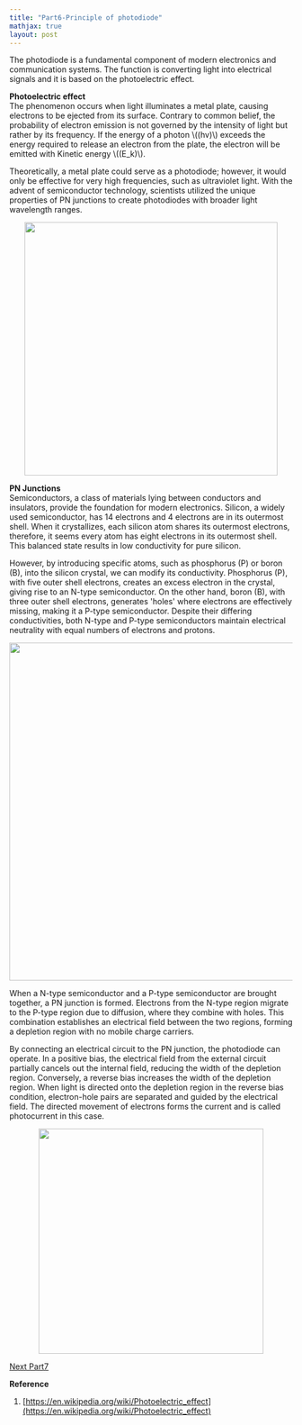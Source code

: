 ```yaml
---
title: "Part6-Principle of photodiode"
mathjax: true
layout: post
---
```

The photodiode is a fundamental component of modern electronics and communication systems. The function is converting light into electrical signals and it is based on the photoelectric effect. 

**Photoelectric effect**     
The phenomenon occurs when light illuminates a metal plate, causing electrons to be ejected from its surface. Contrary to common belief, the probability of electron emission is not governed by the intensity of light but rather by its frequency. If the energy of a photon \\((hv)\\) exceeds the energy required to release an electron from the plate, the electron will be emitted with Kinetic energy \\((E_k)\\). 

Theoretically, a metal plate could serve as a photodiode; however, it would only be effective for very high frequencies, such as ultraviolet light. With the advent of semiconductor technology, scientists utilized the unique properties of PN junctions to create photodiodes with broader light wavelength ranges.

<div align="center">
<a href="url"><img src="https://raw.githubusercontent.com/haleywuhuan/profile/master/assets/blog6_fig1.jpg" align="center" width="450"></a>
</div>

**PN Junctions**     
Semiconductors, a class of materials lying between conductors and insulators, provide the foundation for modern electronics. Silicon, a widely used semiconductor, has 14 electrons and 4 electrons are in its outermost shell. When it crystallizes, each silicon atom shares its outermost electrons, therefore, it seems every atom has eight electrons in its outermost shell. This balanced state results in low conductivity for pure silicon.

However, by introducing specific atoms, such as phosphorus (P) or boron (B), into the silicon crystal, we can modify its conductivity. Phosphorus (P), with five outer shell electrons, creates an excess electron in the crystal, giving rise to an N-type semiconductor. On the other hand, boron (B), with three outer shell electrons, generates 'holes' where electrons are effectively missing, making it a P-type semiconductor. Despite their differing conductivities, both N-type and P-type semiconductors maintain electrical neutrality with equal numbers of electrons and protons. 

<div align="center">
<a href="url"><img src="https://raw.githubusercontent.com/haleywuhuan/profile/master/assets/blog6_fig2.jpg" align="center" width="600"></a>
</div>

When a N-type semiconductor and a P-type semiconductor are brought together, a PN junction is formed. Electrons from the N-type region migrate to the P-type region due to diffusion, where they combine with holes. This combination establishes an electrical field between the two regions, forming a depletion region with no mobile charge carriers. 

By connecting an electrical circuit to the PN junction, the photodiode can operate. In a positive bias, the electrical field from the external circuit partially cancels out the internal field, reducing the width of the depletion region. Conversely, a reverse bias increases the width of the depletion region. When light is directed onto the depletion region in the reverse bias condition, electron-hole pairs are separated and guided by the electrical field. The directed movement of electrons forms the current and is called photocurrent in this case.

<div align="center">
<a href="url"><img src="https://raw.githubusercontent.com/haleywuhuan/profile/master/assets/blog6_fig3.jpg" align="center" width="400"></a>
</div>

[Next Part7](https://haleyhw.github.io/web/Part7-Scattering-phenomena-in-optical-fiber/)

**Reference**
1. [https://en.wikipedia.org/wiki/Photoelectric_effect](https://en.wikipedia.org/wiki/Photoelectric_effect)
